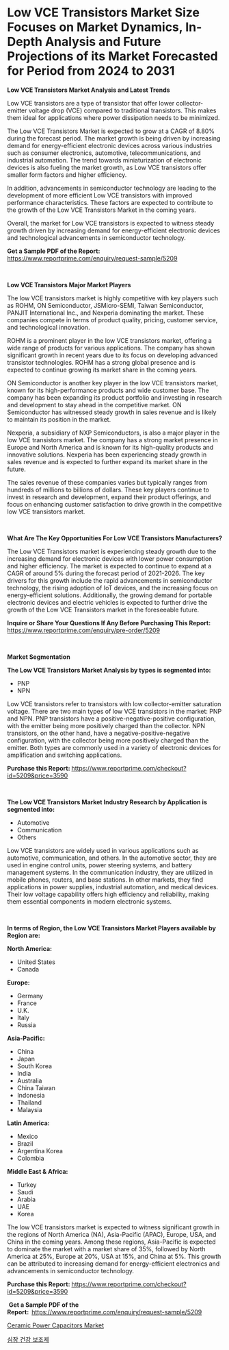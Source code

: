 <p><h1>Low VCE Transistors Market Size Focuses on Market Dynamics, In-Depth Analysis and Future Projections of its Market Forecasted for Period from 2024 to 2031</h1></p><p><strong>Low VCE Transistors Market Analysis and Latest Trends</strong></p>
<p><p>Low VCE transistors are a type of transistor that offer lower collector-emitter voltage drop (VCE) compared to traditional transistors. This makes them ideal for applications where power dissipation needs to be minimized.</p><p>The Low VCE Transistors Market is expected to grow at a CAGR of 8.80% during the forecast period. The market growth is being driven by increasing demand for energy-efficient electronic devices across various industries such as consumer electronics, automotive, telecommunications, and industrial automation. The trend towards miniaturization of electronic devices is also fueling the market growth, as Low VCE transistors offer smaller form factors and higher efficiency.</p><p>In addition, advancements in semiconductor technology are leading to the development of more efficient Low VCE transistors with improved performance characteristics. These factors are expected to contribute to the growth of the Low VCE Transistors Market in the coming years.</p><p>Overall, the market for Low VCE transistors is expected to witness steady growth driven by increasing demand for energy-efficient electronic devices and technological advancements in semiconductor technology.</p></p>
<p><strong>Get a Sample PDF of the Report:&nbsp;</strong> <a href="https://www.reportprime.com/enquiry/request-sample/5209">https://www.reportprime.com/enquiry/request-sample/5209</a></p>
<p>&nbsp;</p>
<p><strong>Low VCE Transistors Major Market Players</strong></p>
<p><p>The low VCE transistors market is highly competitive with key players such as ROHM, ON Semiconductor, JSMicro-SEMI, Taiwan Semiconductor, PANJIT International Inc., and Nexperia dominating the market. These companies compete in terms of product quality, pricing, customer service, and technological innovation.</p><p>ROHM is a prominent player in the low VCE transistors market, offering a wide range of products for various applications. The company has shown significant growth in recent years due to its focus on developing advanced transistor technologies. ROHM has a strong global presence and is expected to continue growing its market share in the coming years.</p><p>ON Semiconductor is another key player in the low VCE transistors market, known for its high-performance products and wide customer base. The company has been expanding its product portfolio and investing in research and development to stay ahead in the competitive market. ON Semiconductor has witnessed steady growth in sales revenue and is likely to maintain its position in the market.</p><p>Nexperia, a subsidiary of NXP Semiconductors, is also a major player in the low VCE transistors market. The company has a strong market presence in Europe and North America and is known for its high-quality products and innovative solutions. Nexperia has been experiencing steady growth in sales revenue and is expected to further expand its market share in the future.</p><p>The sales revenue of these companies varies but typically ranges from hundreds of millions to billions of dollars. These key players continue to invest in research and development, expand their product offerings, and focus on enhancing customer satisfaction to drive growth in the competitive low VCE transistors market.</p></p>
<p>&nbsp;</p>
<p><strong>What Are The Key Opportunities For Low VCE Transistors Manufacturers?</strong></p>
<p><p>The Low VCE Transistors market is experiencing steady growth due to the increasing demand for electronic devices with lower power consumption and higher efficiency. The market is expected to continue to expand at a CAGR of around 5% during the forecast period of 2021-2026. The key drivers for this growth include the rapid advancements in semiconductor technology, the rising adoption of IoT devices, and the increasing focus on energy-efficient solutions. Additionally, the growing demand for portable electronic devices and electric vehicles is expected to further drive the growth of the Low VCE Transistors market in the foreseeable future.</p></p>
<p><strong>Inquire or Share Your Questions If Any Before Purchasing This Report:</strong> <a href="https://www.reportprime.com/enquiry/pre-order/5209">https://www.reportprime.com/enquiry/pre-order/5209</a></p>
<p>&nbsp;</p>
<p><strong>Market Segmentation</strong></p>
<p><strong>The Low VCE Transistors Market Analysis by types is segmented into:</strong></p>
<p><ul><li>PNP</li><li>NPN</li></ul></p>
<p><p>Low VCE transistors refer to transistors with low collector-emitter saturation voltage. There are two main types of low VCE transistors in the market: PNP and NPN. PNP transistors have a positive-negative-positive configuration, with the emitter being more positively charged than the collector. NPN transistors, on the other hand, have a negative-positive-negative configuration, with the collector being more positively charged than the emitter. Both types are commonly used in a variety of electronic devices for amplification and switching applications.</p></p>
<p><strong>Purchase this Report:&nbsp;</strong><a href="https://www.reportprime.com/checkout?id=5209&price=3590">https://www.reportprime.com/checkout?id=5209&price=3590</a></p>
<p>&nbsp;</p>
<p><strong>The Low VCE Transistors Market Industry Research by Application is segmented into:</strong></p>
<p><ul><li>Automotive</li><li>Communication</li><li>Others</li></ul></p>
<p><p>Low VCE transistors are widely used in various applications such as automotive, communication, and others. In the automotive sector, they are used in engine control units, power steering systems, and battery management systems. In the communication industry, they are utilized in mobile phones, routers, and base stations. In other markets, they find applications in power supplies, industrial automation, and medical devices. Their low voltage capability offers high efficiency and reliability, making them essential components in modern electronic systems.</p></p>
<p>&nbsp;</p>
<p><strong>In terms of Region, the Low VCE Transistors Market Players available by Region are:</strong></p>
<p>
    <p> <strong> North America: </strong>
        <ul>
            <li>United States</li>
            <li>Canada</li>
        </ul>
        </p> 
    <p> <strong> Europe: </strong>
        <ul>
            <li>Germany</li>
            <li>France</li>
            <li>U.K.</li>
            <li>Italy</li>
            <li>Russia</li>
        </ul>
        </p> 
    <p> <strong> Asia-Pacific: </strong>
        <ul>
            <li>China</li>
            <li>Japan</li>
            <li>South Korea</li>
            <li>India</li>
            <li>Australia</li>
            <li>China Taiwan</li>
            <li>Indonesia</li>
            <li>Thailand</li>
            <li>Malaysia</li>
        </ul>
        </p> 
    <p> <strong> Latin America: </strong>
        <ul>
            <li>Mexico</li>
            <li>Brazil</li>
            <li>Argentina Korea</li>
            <li>Colombia</li>
        </ul>
        </p> 
    <p> <strong> Middle East & Africa: </strong>
        <ul>
            <li>Turkey</li>
            <li>Saudi</li>
            <li>Arabia</li>
            <li>UAE</li>
            <li>Korea</li>
        </ul>
    </p>
    </p>
<p><p>The low VCE transistors market is expected to witness significant growth in the regions of North America (NA), Asia-Pacific (APAC), Europe, USA, and China in the coming years. Among these regions, Asia-Pacific is expected to dominate the market with a market share of 35%, followed by North America at 25%, Europe at 20%, USA at 15%, and China at 5%. This growth can be attributed to increasing demand for energy-efficient electronics and advancements in semiconductor technology.</p></p>
<p><strong>Purchase this Report: </strong><a href="https://www.reportprime.com/checkout?id=5209&price=3590">https://www.reportprime.com/checkout?id=5209&price=3590</a></p>
<p>&nbsp;<strong>Get a Sample PDF of the Report:&nbsp;&nbsp;</strong><a href="https://www.reportprime.com/enquiry/request-sample/5209">https://www.reportprime.com/enquiry/request-sample/5209</a></p>
<p><strong></strong></p>
<p><p><a href="https://github.com/JameTravis/Market-Research-Report-List-4/blob/main/ceramic-power-capacitors-market.md">Ceramic Power Capacitors Market</a></p><p><a href="https://github.com/laholand/Market-Research-Report-List-3/blob/main/314902714357.md">심장 건강 보조제</a></p></p>